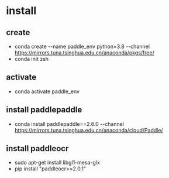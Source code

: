 # install 
## create
* conda create --name paddle_env python=3.8 --channel https://mirrors.tuna.tsinghua.edu.cn/anaconda/pkgs/free/
* conda init zsh
## activate
* conda activate paddle_env 
## install paddlepaddle
* conda install paddlepaddle==2.6.0 --channel https://mirrors.tuna.tsinghua.edu.cn/anaconda/cloud/Paddle/
## install paddleocr
* sudo apt-get install libgl1-mesa-glx
* pip install "paddleocr>=2.0.1"